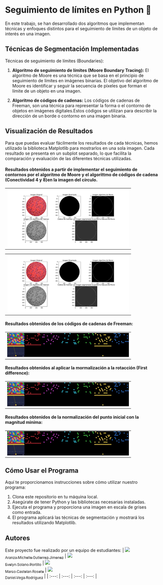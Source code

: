 # Seguimiento de límites en Python 📸

En este trabajo, se han desarrollado dos algoritmos que implementan técnicas y  enfoques distintos para el seguimiento de límites de un objeto de interés en una imagen.

## Técnicas de Segmentación Implementadas
Técnicas de seguimiento de límites (Boundaries):

1. **Algoritmo de seguimiento de límites (Moore Boundary Tracing):** El algoritmo de Moore es una técnica que se basa en el principio de seguimiento de límites en imágenes binarias. El objetivo del algoritmo de Moore es identificar y seguir la secuencia de píxeles que forman el límite de un objeto en una imagen. 

2. **Algoritmo de códigos de cadenas:** Los códigos de cadenas de Freeman, son una técnica para representar la forma o el contorno de objetos en imágenes digitales.Estos códigos se utilizan para describir la dirección de un borde o contorno en una imagen binaria.

## Visualización de Resultados
Para que puedas evaluar fácilmente los resultados de cada técnicas, hemos utilizado la biblioteca Matplotlib para mostrarlos en una sola imagen. Cada resultado se presenta en un subplot separado, lo que facilita la comparación y evaluación de las diferentes técnicas utilizadas.


#### Resultados obtenidos a partir de implementar el seguimiento de contornos por el algoritmo de Moore y el algorittmo de códigos de cadena (Conectividad 4 y 8)en la imagen del círculo.

<table>
  <tr>
    <td align="center">
      <img src="/imagenesREADME/c_4.png" alt="Resultado 1" width="400"/>
    </td>
  </tr>
</table>


<table>
  <tr>
    <td align="center">
      <img src="/imagenesREADME/c_8.png" alt="Resultado 2" width="400"/>
    </td>
  </tr>
</table>


#### Resultados obtenidos de los códigos de cadenas de Freeman:
<table>
  <tr>
    <td align="center">
      <img src="/imagenesREADME/Imagen2.jpg" alt="Resultado 1" width="400"/>
    </td>
  </tr>
</table>

#### Resultados obtenidos al aplicar la mormalización a la rotacción (First difference):
<table>
  <tr>
    <td align="center">
      <img src="/imagenesREADME/Imagen2.jpg" alt="Resultado 1" width="400"/>
    </td>
  </tr>
</table>

#### Resultados obtenidos de la normalización del punto inicial con la magnitud miníma:
<table>
  <tr>
    <td align="center">
      <img src="/imagenesREADME/Imagen2.jpg" alt="Resultado 1" width="400"/>
    </td>
  </tr>
</table>

## Cómo Usar el Programa
Aquí te proporcionamos instrucciones sobre cómo utilizar nuestro programa:
1. Clona este repositorio en tu máquina local.
2. Asegúrate de tener Python y las bibliotecas necesarias instaladas.
3. Ejecuta el programa y proporciona una imagen en escala de grises como entrada.
4. El programa aplicará las técnicas de segmentación y mostrará los resultados utilizando Matplotlib.

## Autores
Este proyecto fue realizado por un equipo de estudiantes:
| [<img src="https://avatars.githubusercontent.com/u/113084234?v=4" width=115><br><sub>Aranza Michelle Gutierrez Jimenez</sub>](https://github.com/AranzaMich) |  [<img src="https://avatars.githubusercontent.com/u/113297618?v=4" width=115><br><sub>Evelyn Solano Portillo</sub>](https://github.com/Eveeelyyyn) |  [<img src="https://avatars.githubusercontent.com/u/112792541?v=4" width=115><br><sub>Marco Castelan Rosete</sub>](https://github.com/marco2220x) | [<img src="https://avatars.githubusercontent.com/u/113079687?v=4" width=115><br><sub>Daniel Vega Rodríguez</sub>](https://github.com/DanVer2002) |
| :---: | :---: | :---: | :---: |

